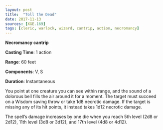 ```yaml
---
layout: post
title:  "Toll the Dead"
date: 2017-11-13
sources: [XGE.169]
tags: [cleric, warlock, wizard, cantrip, action, necromancy]
---
```


**Necromancy cantrip**

**Casting Time**: 1 action

**Range**: 60 feet

**Components**: V, S

**Duration**: Instantaneous

You point at one creature you can see within range, and the sound of a dolorous bell fills the air around it for a moment. The target must succeed on a Wisdom saving throw or take 1d8 necrotic damage. If the target is missing any of its hit points, it instead takes 1d12 necrotic damage.

The spell’s damage increases by one die when you reach 5th level (2d8 or 2d12), 11th level (3d8 or 3d12), and 17th level (4d8 or 4d12).
